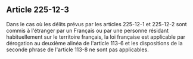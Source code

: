 Article 225-12-3
----
Dans le cas où les délits prévus par les articles 225-12-1 et 225-12-2 sont
commis à l'étranger par un Français ou par une personne résidant habituellement
sur le territoire français, la loi française est applicable par dérogation au
deuxième alinéa de l'article 113-6 et les dispositions de la seconde phrase de
l'article 113-8 ne sont pas applicables.
